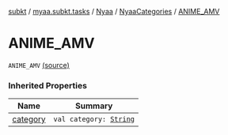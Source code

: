 [subkt](../../../index.md) / [myaa.subkt.tasks](../../index.md) / [Nyaa](../index.md) / [NyaaCategories](index.md) / [ANIME_AMV](./-a-n-i-m-e_-a-m-v.md)

# ANIME_AMV

`ANIME_AMV` [(source)](https://github.com/Myaamori/SubKt/blob/0.1.9/src/main/kotlin/myaa/subkt/tasks/tasks.kt#L781)

### Inherited Properties

| Name | Summary |
|---|---|
| [category](category.md) | `val category: `[`String`](https://kotlinlang.org/api/latest/jvm/stdlib/kotlin/-string/index.html) |
